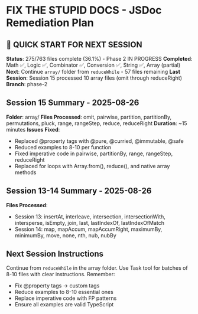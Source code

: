 # FIX THE STUPID DOCS - JSDoc Remediation Plan

## 🚀 QUICK START FOR NEXT SESSION
**Status**: 275/763 files complete (36.1%) - Phase 2 IN PROGRESS
**Completed**: Math ✅, Logic ✅, Combinator ✅, Conversion ✅, String ✅, Array (partial)
**Next**: Continue `array/` folder from `reduceWhile` - 57 files remaining
**Last Session**: Session 15 processed 10 array files (omit through reduceRight)
**Branch**: phase-2

## Session 15 Summary - 2025-08-26
**Folder**: array/
**Files Processed**: omit, pairwise, partition, partitionBy, permutations, pluck, range, rangeStep, reduce, reduceRight
**Duration**: ~15 minutes
**Issues Fixed**:
- Replaced @property tags with @pure, @curried, @immutable, @safe
- Reduced examples to 8-10 per function
- Fixed imperative code in pairwise, partitionBy, range, rangeStep, reduceRight
- Replaced for loops with Array.from(), reduce(), and native array methods

## Session 13-14 Summary - 2025-08-26
**Files Processed**: 
- Session 13: insertAt, interleave, intersection, intersectionWith, intersperse, isEmpty, join, last, lastIndexOf, lastIndexOfMatch
- Session 14: map, mapAccum, mapAccumRight, maximumBy, minimumBy, move, none, nth, nub, nubBy

## Next Session Instructions
Continue from `reduceWhile` in the array folder. Use Task tool for batches of 8-10 files with clear instructions. Remember:
- Fix @property tags → custom tags
- Reduce examples to 8-10 essential ones
- Replace imperative code with FP patterns
- Ensure all examples are valid TypeScript
